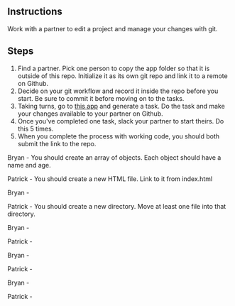 ## Instructions

Work with a partner to edit a project and manage your changes with git.

## Steps

1. Find a partner. Pick one person to copy the app folder so that it is outside of this repo. Initialize it as its own git repo and link it to a remote on Github.
2. Decide on your git workflow and record it inside the repo before you start. Be sure to commit it before moving on to the tasks.
3. Taking turns, go to [this app](https://random-task-generator.firebaseapp.com) and generate a task. Do the task and make your changes available to your partner on Github.
4. Once you've completed one task, slack your partner to start theirs. Do this 5 times.
5. When you complete the process with working code, you should both submit the link to the repo.

Bryan - You should create an array of objects. Each object should have a name and age.

Patrick - You should create a new HTML file. Link to it from index.html

Bryan -

Patrick - You should create a new directory. Move at least one file into that directory.

Bryan -

Patrick -

Bryan -

Patrick -

Bryan -

Patrick -
